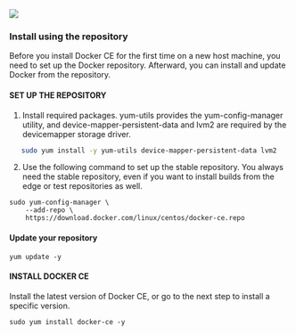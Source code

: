 <img src="../images/c4logo.png">

### Install using the repository

Before you install Docker CE for the first time on a new host machine, you need to set up the Docker repository. Afterward, you can install and update Docker from the repository.

#### SET UP THE REPOSITORY


1. Install required packages. yum-utils provides the yum-config-manager utility, and device-mapper-persistent-data and lvm2 are
   required by the devicemapper storage driver.

```sh 
   sudo yum install -y yum-utils device-mapper-persistent-data lvm2
```

2. Use the following command to set up the stable repository. You always need the stable repository, even if you want to install 
   builds from the edge or test repositories as well.

```
sudo yum-config-manager \
    --add-repo \
    https://download.docker.com/linux/centos/docker-ce.repo
```
#### Update your repository 

```
yum update -y

```
#### INSTALL DOCKER CE

Install the latest version of Docker CE, or go to the next step to install a specific version.

```
sudo yum install docker-ce -y
```
